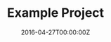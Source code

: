 ---
title: Example Project
summary: An example of using the in-built project page.
tags:

date: '2016-04-27T00:00:00Z'

# Optional external URL for project (replaces project detail page).
external_link: ''

image:
  caption: Photo by rawpixel on Unsplash
  focal_point: Smart

links:
  - name: website
    url: https://chat-with-nerf.github.io/
  - name: pdf
    url: https://arxiv.org/pdf/2309.12311.pdf


# Slides (optional).
#   Associate this project with Markdown slides.
#   Simply enter your slide deck's filename without extension.
#   E.g. `slides = "example-slides"` references `content/slides/example-slides.md`.
#   Otherwise, set `slides = ""`.
---